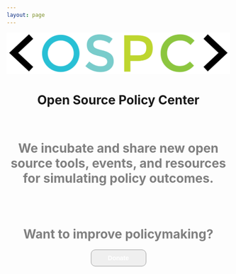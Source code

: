 ```yaml
---
layout: page
---
```


<center><img src="/images/OSPC_logo.png" alt="OSPC"></center>
<h1><center><b>Open Source Policy Center</b></center></h1>

<br>

<h1 style="color:gray"><center>We incubate and share new open source tools, events, and resources for simulating policy outcomes.</center></h1>

<center>
<script src="//app-sj19.marketo.com/js/forms2/js/forms2.min.js"></script>
<form id="mktoForm_1179"></form>
<script>MktoForms2.loadForm("//app-sj19.marketo.com", "475-PBQ-971", 1179);</script>

<br><br>
<h1 style="color:gray">Want to improve policymaking?</h1>

<center><form>
	<input style="width: 125px; padding: 10px; cursor: pointer; font-weight: bold; color: #fff; border-radius: 10px; border: 1px solid #999; font-size: 100%;" type="button" value="Donate" onclick="window.location.href='https://peter-metz.github.io/donate/'"
	/>
</form>
</center>